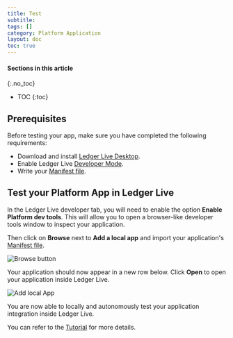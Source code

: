 ```yaml
---
title: Test
subtitle:
tags: []
category: Platform Application
layout: doc
toc: true
---
```


#### Sections in this article
{:.no_toc}
* TOC
{:toc}

## Prerequisites

 Before testing your app, make sure you have completed the following requirements:
 - Download and install [Ledger Live Desktop](https://www.ledger.com/ledger-live/download).
 - Enable Ledger Live [Developer Mode](../../reference/developer-mode).
 - Write your [Manifest file](../../reference/manifest).

## Test your Platform App in Ledger Live

In the Ledger Live developer tab, you will need to enable the option **Enable Platform dev tools**. This will allow you to open a browser-like developer tools window to inspect your application.

Then click on **Browse** next to **Add a local app** and import your application's [Manifest file](../../reference/manifest).

![Browse button](../../images/tuto-3-3-browse.png "Browse button")

Your application should now appear in a new row below. 
Click **Open** to open your application inside Ledger Live.

![Add local App](../../images/tuto-3-4-local-app.png "Add local app")

You are now able to locally and autonomously test your application integration inside Ledger Live.

You can refer to the [Tutorial](../../tutorial/4-test) for more details.
